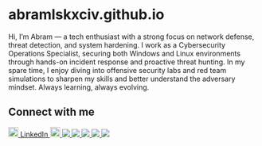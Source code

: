 # abramlskxciv.github.io

Hi, I’m Abram — a tech enthusiast with a strong focus on network defense, threat detection, and system hardening. I work as a Cybersecurity Operations Specialist, securing both Windows and Linux environments through hands-on incident response and proactive threat hunting. In my spare time, I enjoy diving into offensive security labs and red team simulations to sharpen my skills and better understand the adversary mindset.
Always learning, always evolving.


## Connect with me

<a href="https://linkedin.com/in/yourhandle" target="_blank">
  <img src="https://cdn.jsdelivr.net/gh/simple-icons/simple-icons/icons/linkedin.svg" alt="LinkedIn" width="20" />
  LinkedIn
</a>
<a href="https://linkedin.com/in/yourhandle" target="_blank">
  <img src="https://cdn.jsdelivr.net/gh/simple-icons/simple-icons/icons/linkedin.svg" alt="LinkedIn" width="20"/>
</a>


<a href="https://linkedin.com/in/yourhandle" target="_blank">
  <img src="https://img.shields.io/badge/LinkedIn-blue?style=for-the-badge&logo=linkedin" />
</a>
<a href="https://linkedin.com/in/yourhandle" target="_blank">
  <img src="https://img.shields.io/badge/Facebook-blue?style=for-the-badge&logo=facebook" />
</a>
<a href="https://x.com/abramlskxciv" target="_blank">
  <img src="https://img.shields.io/badge/-black?style=for-the-badge&logo=X" />
</a>
<a href="https://instagram.com/abramlskxciv" target="_blank">
  <img src="https://img.shields.io/badge/Instagram-%23E4405F?style=for-the-badge&logo=instagram" />
</a>
<a href="https://github.com/abramlskxciv" target="_blank">
  <img src="https://img.shields.io/badge/GitHub-grey?style=for-the-badge&logo=github" />
</a>
